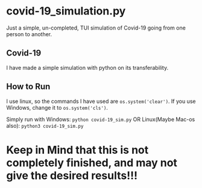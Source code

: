 # covid-19_simulation.py
Just a simple, un-completed, TUI simulation of Covid-19 going from one person to another.

## Covid-19 
I have made a simple simulation with python on its transferability.

## How to Run
I use linux, so the commands I have used are `os.system('clear')`.
If you use Windows, change it to `os.system('cls')`.

Simply run with 
Windows:
  `python covid-19_sim.py`
OR Linux(Maybe Mac-os also):
  `python3 covid-19_sim.py`
  
# Keep in Mind that this is not completely finished, and may not give the desired results!!!
